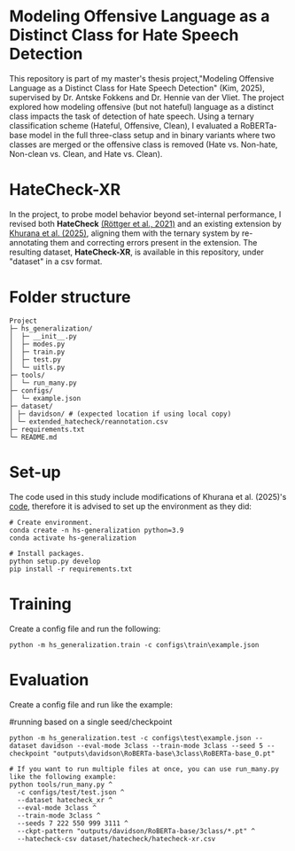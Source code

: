 # Modeling Offensive Language as a Distinct Class for Hate Speech Detection
This repository is part of my master's thesis project,"Modeling Offensive Language as a Distinct Class for Hate Speech Detection" (Kim, 2025), supervised by Dr. Antske Fokkens and Dr. Hennie van der Vliet. The project explored how modeling offensive (but not hateful) language as a distinct class impacts the task of detection of hate speech. Using a ternary classification scheme (Hateful, Offensive, Clean), I evaluated a RoBERTa-base model in the full three-class setup and in binary variants where two classes are merged or the offensive class is removed (Hate vs. Non-hate, Non-clean vs. Clean, and Hate vs. Clean). 

# HateCheck-XR
In the project, to probe model behavior beyond set-internal performance, I revised both **HateCheck** [(Röttger et al., 2021)](https://aclanthology.org/2021.acl-long.4/) and an existing extension by [Khurana et al. (2025)](https://arxiv.org/abs/2410.15911), aligning them with the ternary system by re-annotating them and correcting errors present in the extension. The resulting dataset, **HateCheck-XR**, is available in this repository, under "dataset" in a csv format.

# Folder structure
```
Project
├─ hs_generalization/  
│  ├─ __init__.py
│  ├─ modes.py
│  ├─ train.py
│  ├─ test.py
│  └─ uitls.py    
├─ tools/
│  └─ run_many.py          
├─ configs/
│  └─ example.json
├─ dataset/
│ ├─ davidson/ # (expected location if using local copy)
│ └─ extended_hatecheck/reannotation.csv
├─ requirements.txt
└─ README.md
```


# Set-up
The code used in this study include modifications of Khurana et al. (2025)'s [code](https://github.com/urjakh/defverify), therefore it is advised to set up the environment as they did: 
```
# Create environment.
conda create -n hs-generalization python=3.9
conda activate hs-generalization

# Install packages.
python setup.py develop
pip install -r requirements.txt
```

# Training
Create a config file and run the following:
```
python -m hs_generalization.train -c configs\train\example.json
```

# Evaluation
Create a config file and run like the example:

#running based on a single seed/checkpoint
```
python -m hs_generalization.test -c configs\test\example.json --dataset davidson --eval-mode 3class --train-mode 3class --seed 5 --checkpoint "outputs\davidson\RoBERTa-base\3class\RoBERTa-base_0.pt"

# If you want to run multiple files at once, you can use run_many.py like the following example:
python tools/run_many.py ^
  -c configs/test/test.json ^
  --dataset hatecheck_xr ^
  --eval-mode 3class ^
  --train-mode 3class ^
  --seeds 7 222 550 999 3111 ^
  --ckpt-pattern "outputs/davidson/RoBERTa-base/3class/*.pt" ^
  --hatecheck-csv dataset/hatecheck/hatecheck-xr.csv
```

